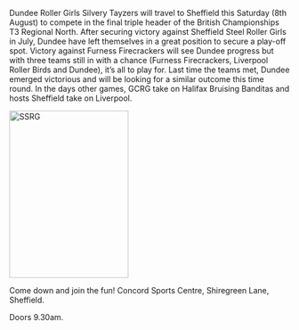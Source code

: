 <html><body><p>Dundee Roller Girls Silvery Tayzers will travel to Sheffield this Saturday (8th August) to compete in the final triple header of the British Championships T3 Regional North. After securing victory against Sheffield Steel Roller Girls in July, Dundee have left themselves in a great position to secure a play-off spot. Victory against Furness Firecrackers will see Dundee progress but with three teams still in with a chance (Furness Firecrackers, Liverpool Roller Birds and Dundee), it’s all to play for. Last time the teams met, Dundee emerged victorious and will be looking for a similar outcome this time round.
In the days other games, GCRG take on Halifax Bruising Banditas and hosts Sheffield take on Liverpool.

<a href="/2015/08/ssrg.png"><img class="alignnone size-medium wp-image-4836" src="https://www.scottishrollerderbyblog.com/2015/08/ssrg.png?w=214" alt="SSRG" width="214" height="300"></a>

Come down and join the fun!
Concord Sports Centre, Shiregreen Lane, Sheffield.

Doors 9.30am.</p></body></html>
